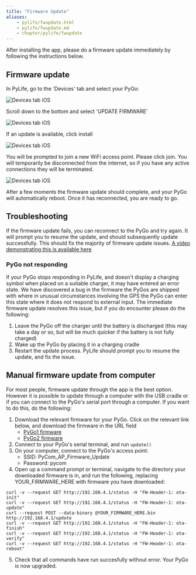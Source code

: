 ```yaml
---
title: "Firmware Update"
aliases:
    - pylife/fwupdate.html
    - pylife/fwupdate.md
    - chapter/pylife/fwupdate
---
```


After installing the app, please do a firmware update immediately by following the instructions below.


## Firmware update
In PyLife, go to the 'Devices' tab and select your PyGo:

![Devices tab iOS](/gitbook/assets/pylife/fwupdate/devices_menu_iOS.png)

Scroll down to the bottom and select 'UPDATE FIRMWARE'

![Devices tab iOS](/gitbook/assets/pylife/fwupdate/device_details_iOS.png)

If an update is available, click install

![Devices tab iOS](/gitbook/assets/pylife/fwupdate/update_available_iOS.png)

You will be prompted to join a new WiFi access point. Please click join. You will temporarily be disconnected from the internet, so if you have any active connections they will be terminated.

![Devices tab iOS](/gitbook/assets/pylife/fwupdate/update_join_wifi_iOS.png)

After a few moments the firmware update should complete, and your PyGo will automatically reboot.
Once it has reconnected, you are ready to go.


## Troubleshooting
If the firmware update fails, you can reconnect to the PyGo and try again. It will prompt you to resume the update, and should subsequently update successfully. This should fix the majority of firmware update issues.
[A video demonstrating this is available here](/gitbook/assets/pylife/fwupdate/PyGoFirmwareUpdate.mp4)


### PyGo not responding
If your PyGo stops responding in PyLife, and doesn't display a charging symbol when placed on a suitable charger, it may have entered an error state. We have discovered a bug in the firmware the PyGos are shipped with where in unusual circumstances involving the GPS the PyGo can enter this state where it does not respond to external input.
The immediate firmware update resolves this issue, but if you do encounter please do the following:
  1) Leave the PyGo off the charger until the battery is discharged (this may take a day or so, but will be much quicker if the battery is not fully charged)
  2) Wake up the PyGo by placing it in a charging cradle
  3) Restart the update process. PyLife should prompt you to resume the update, and fix the issue.


## Manual firmware update from computer
For most people, firmware update through the app is the best option. However it is possible to update through a computer with the USB cradle or if you can connect to the PyGo's serial port through a computer.
If you want to do this, do the following:
  1) Download the relevant firmware for your PyGo. Click on the relevant link below, and download the firmware in the URL field
      * [PyGo1 firmware](https://software.pycom.io/manifest.json?sysname=pygo1&fwtype=pylife&current_ver=1.20.4)
      * [PyGo2 firmware](https://software.pycom.io/manifest.json?sysname=pygo2&fwtype=pylife&current_ver=1.20.4)
  2) Connect to your PyGo's serial terminal, and run `update()`
  3) On your computer, connect to the PyGo's access point:
      * SSID: PyCom_AP_Firmware_Update
      * Password: pycom
  4) Open up a command prompt or terminal, navigate to the directory your downloaded firmware is in, and run the following, replacing YOUR_FIRMWARE_HERE with firmware you have downloaded:
  ```
  curl -v --request GET http://192.168.4.1/status -H "FW-Header-1: ota-init"
curl -v --request GET http://192.168.4.1/status -H "FW-Header-1: ota-update"
curl --request POST --data-binary @YOUR_FIRMWARE_HERE.bin http://192.168.4.1/update
curl -v --request GET http://192.168.4.1/status -H "FW-Header-1: ota-finish"
curl -v --request GET http://192.168.4.1/status -H "FW-Header-1: ota-verify"
curl -v --request GET http://192.168.4.1/status -H "FW-Header-1: ota-reboot"
```
  5) Check that all commands have run succesfully without error. Your PyGo is now upgraded.

